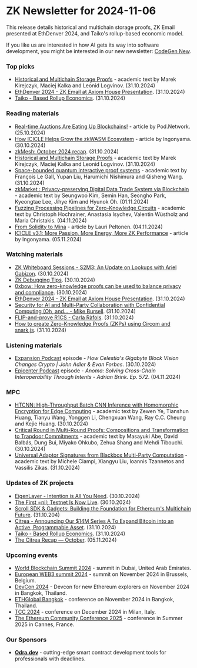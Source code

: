 # ZK Newsletter for 2024-11-06
This release details historical and multichain storage proofs, ZK Email presented at EthDenver 2024, and Taiko's rollup-based economic model.

If you like us are interested in how AI gets its way into software development, you might be interested in our new newsletter: [CodeGen New](https://codegen.substack.com/p/codegen-news-for-2024-11-04). 

### Top picks
* [Historical and Multichain Storage Proofs](https://arxiv.org/pdf/2411.00193) - academic text by Marek Kirejczyk, Maciej Kalka and Leonid Logvinov. (31.10.2024)
* [EthDenver 2024 - ZK Email at Axiom House Presentation](https://www.youtube.com/watch?v=KqyJxPsdx-0). (31.10.2024)
* [Taiko - Based Rollup Economics](https://taiko.mirror.xyz/PhlvGdIaY3-ZQ1DqI9uM5LxrWGWLAzLI84rkxhvPKmM). (31.10.2024)

### Reading materials 
* [Real-time Auctions Are Eating Up Blockchains!](https://pod.network/blog/real-time-auctions-are-eating-up-blockchains) - article by Pod.Network. (25.10.2024)
* [How ICICLE Helps Grow the zkWASM Ecosystem](https://medium.com/@ingonyama/how-icicle-helps-grow-the-zkwasm-ecosystem-944be1e8e22f) - article by Ingonyama. (30.10.2024)
* [zkMesh: October 2024 recap](https://zkmesh.substack.com/p/zkmesh-october-2024-recap). (31.10.2024)
* [Historical and Multichain Storage Proofs](https://arxiv.org/pdf/2411.00193) - academic text by Marek Kirejczyk, Maciej Kalka and Leonid Logvinov. (31.10.2024)
* [Space-bounded quantum interactive proof systems](https://arxiv.org/pdf/2410.23958) - academic text by François Le Gall, Yupan Liu, Harumichi Nishimura and Qisheng Wang. (31.10.2024)
* [zkMarket : Privacy-preserving Digital Data Trade System via Blockchain](https://eprint.iacr.org/2024/1775.pdf) - academic text by Seungwoo Kim, Semin Han, Seongho Park, Kyeongtae Lee, Jihye Kim and Hyunok Oh. (01.11.2024)
* [Fuzzing Processing Pipelines for Zero-Knowledge Circuits](https://arxiv.org/pdf/2411.02077) - academic text by Christoph Hochrainer, Anastasia Isychev, Valentin Wüstholz and Maria Christakis. (04.11.2024)
* [From Solidity to Mina](https://medium.com/@laurippeltonen/from-solidity-to-mina-0fc89b86080f) - article by Lauri Peltonen. (04.11.2024)
* [ICICLE v3.1: More Passion, More Energy, More ZK Performance](https://medium.com/@ingonyama/icicle-v3-1-more-passion-more-energy-more-zk-performance-95c3aff4b295) - article by Ingonyama. (05.11.2024)

### Watching materials
* [ZK Whiteboard Sessions - S2M3: An Update on Lookups with Ariel Gabizon](https://www.youtube.com/watch?v=KQi3WdZvI6w). (30.10.2024)
* [ZK Debugging Tips](https://www.youtube.com/watch?v=v_N4l_3IMhk). (30.10.2024)
* [0xbow: How zero-knowledge proofs can be used to balance privacy and compliance](https://www.youtube.com/watch?v=eRdkYgdbyIM). (30.10.2024)
* [EthDenver 2024 - ZK Email at Axiom House Presentation](https://www.youtube.com/watch?v=KqyJxPsdx-0). (31.10.2024)
* [Security for AI and Multi-Party Collaboration with Confidential Computing (Oh, and... - Mike Bursell](https://www.youtube.com/watch?v=4otBPxF0kEw). (31.10.2024)
* [FLIP-and-prove R1CS - Carla Ràfols](https://www.youtube.com/watch?v=r6kAHl8THDs). (31.10.2024)
* [How to create Zero-Knowledge Proofs (ZKPs) using Circom and snark.js](https://www.youtube.com/watch?v=ZuwUFN7m4AY). (31.10.2024)
 
### Listening materials
* [Expansion Podcast](https://www.youtube.com/watch?v=g7vKnZ2rbmQ) episode - *How Celestia's Gigabyte Block Vision Changes Crypto | John Adler & Evan Forbes*. (30.10.2024)
* [Epicenter Podcast](https://www.youtube.com/watch?v=RCU_8RfYZ5c) episode - *Anoma: Solving Cross-Chain Interoperability Through Intents - Adrian Brink. Ep. 572*. (04.11.2024)
  
### MPC
* [HTCNN: High-Throughput Batch CNN Inference with Homomorphic Encryption for Edge Computing](https://eprint.iacr.org/2024/1753.pdf) - academic text by Zewen Ye, Tianshun Huang, Tianyu Wang, Yonggen Li, Chengxuan Wang, Ray C.C. Cheung and Kejie Huang. (30.10.2024)
* [Critical Round in Multi-Round Proofs: Compositions and Transformation to Trapdoor Commitments](https://eprint.iacr.org/2024/1766.pdf) - academic text by Masayuki Abe, David Balbás, Dung Bui, Miyako Ohkubo, Zehua Shang and Mehdi Tibouchi. (30.10.2024)
* [Universal Adaptor Signatures from Blackbox Multi-Party Computation](https://eprint.iacr.org/2024/1773.pdf) - academic text by Michele Ciampi, Xiangyu Liu, Ioannis Tzannetos and Vassilis Zikas. (31.10.2024)

### Updates of ZK projects
* [EigenLayer - Intention is All You Need](https://www.blog.eigenlayer.xyz/intention-is-all-you-need/). (30.10.2024)
* [The First =nil; Testnet Is Now Live](https://nil.foundation/blog/post/testnet_is_now_live). (30.10.2024)
* [Scroll SDK & Gadgets: Building the Foundation for Ethereum's Multichain Future](https://scroll.io/blog/scroll-sdk-and-gadgets-building-the-foundation-for-ethereums-multichain-future). (31.10.204)
* [Citrea - Announcing Our $14M Series A To Expand Bitcoin into an Active, Programmable Asset](https://www.blog.citrea.xyz/announcing-citrea-series-a-round/). (31.10.2024)
* [Taiko - Based Rollup Economics](https://taiko.mirror.xyz/PhlvGdIaY3-ZQ1DqI9uM5LxrWGWLAzLI84rkxhvPKmM). (31.10.2024)
* [The Citrea Recap — October](https://www.blog.citrea.xyz/the-citrea-recap-october/). (05.11.2024)

### Upcoming events
* [World Blockchain Summit 2024](https://worldblockchainsummit.com/dxb-oct-24/) - summit in Dubai, United Arab Emirates.
* [European WEB3 summit 2024](https://www.web3eurosummit.eu/) - summit on November 2024 in Brussels, Belgium.
* [DevCon 2024](https://devcon.org/) - Devcon for new Ethereum explorers on November 2024 in Bangkok, Thailand.
* [ETHGlobal Bangkok](https://ethglobal.com/events/bangkok) - conference on November 2024 in Bangkok, Thailand. 
* [TCC 2024](https://tcc.iacr.org/2024/) - conference on December 2024 in Milan, Italy.
* [The Ethereum Community Conference 2025](https://ethcc.io/) - conference in Summer 2025 in Cannes, France.

### Our Sponsors
* **[Odra.dev](https://odra.dev)** - cutting-edge smart contract development tools for professionals with deadlines.
